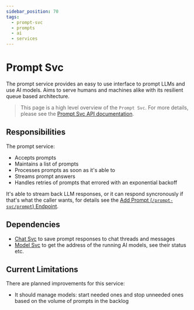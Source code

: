 ```yaml
---
sidebar_position: 70
tags:
  - prompt-svc
  - prompts
  - ai
  - services
---
```


# Prompt Svc

The prompt service provides an easy to use interface to prompt LLMs and use AI models. Aims to serve humans and machines alike with its resilient queue based architecture.

> This page is a high level overview of the `Prompt Svc`. For more details, please see the [Prompt Svc API documentation](/docs/superplatform/upsert-instance).

## Responsibilities

The prompt service:

- Accepts prompts
- Maintains a list of prompts
- Processes prompts as soon as it's able to
- Streams prompt answers
- Handles retries of prompts that errored with an exponential backoff

It's able to stream back LLM responses, or it can respond syncronously if that's what the caller wants, for details see the [Add Prompt (`/prompt-svc/prompt`) Endpoint](/docs/superplatform/add-prompt).

## Dependencies

- [Chat Svc](/docs/services/chat-svc) to save prompt responses to chat threads and messages
- [Model Svc](/docs/services/model-svc) to get the address of the running AI models, see their status etc.

## Current Limitations

There are planned improvements for this service:

- It should manage models: start needed ones and stop unneeded ones based on the volume of prompts in the backlog
